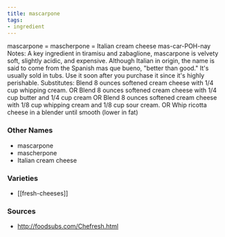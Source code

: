 ```yaml
---
title: mascarpone
tags:
- ingredient
---
```

mascarpone = mascherpone = Italian cream cheese mas-car-POH-nay Notes: A key ingredient in tiramisu and zabaglione, mascarpone is velvety soft, slightly acidic, and expensive. Although Italian in origin, the name is said to come from the Spanish mas que bueno, "better than good." It's usually sold in tubs. Use it soon after you purchase it since it's highly perishable. Substitutes: Blend 8 ounces softened cream cheese with 1/4 cup whipping cream. OR Blend 8 ounces softened cream cheese with 1/4 cup butter and 1/4 cup cream OR Blend 8 ounces softened cream cheese with 1/8 cup whipping cream and 1/8 cup sour cream. OR Whip ricotta cheese in a blender until smooth (lower in fat)

### Other Names

* mascarpone
* mascherpone
* Italian cream cheese

### Varieties

* [[fresh-cheeses]]

### Sources
* http://foodsubs.com/Chefresh.html
